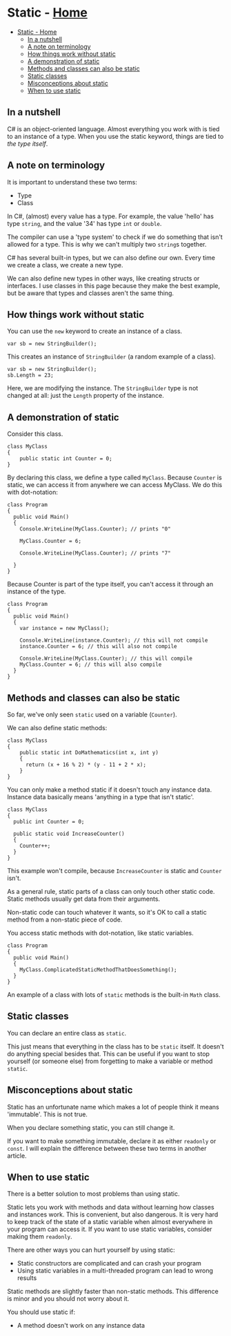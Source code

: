 # Static - [Home](index.md)

- [Static - Home](#static---home)
  - [In a nutshell](#in-a-nutshell)
  - [A note on terminology](#a-note-on-terminology)
  - [How things work without static](#how-things-work-without-static)
  - [A demonstration of static](#a-demonstration-of-static)
  - [Methods and classes can also be static](#methods-and-classes-can-also-be-static)
  - [Static classes](#static-classes)
  - [Misconceptions about static](#misconceptions-about-static)
  - [When to use static](#when-to-use-static)

## In a nutshell
C# is an object-oriented language. Almost everything you work with is tied to an instance of a type. When you use the static keyword, things are tied to *the type itself*.

## A note on terminology
It is important to understand these two terms:
* Type
* Class

In C#, (almost) every value has a type. For example, the value 'hello' has type `string`, and the value '34' has type `int` or `double`.

The compiler can use a 'type system' to check if we do something that isn't allowed for a type. This is why we can't multiply two `string`s together.

C# has several built-in types, but we can also define our own. Every time we create a class, we create a new type.

We can also define new types in other ways, like creating structs or interfaces. I use classes in this page because they make the best example, but be aware that types and classes aren't the same thing.

## How things work without static
You can use the `new` keyword to create an instance of a class.

```
var sb = new StringBuilder();
```

This creates an instance of `StringBuilder` (a random example of a class).

```
var sb = new StringBuilder();
sb.Length = 23;
```

Here, we are modifying the instance. The `StringBuilder` type is not changed at all: just the `Length` property of the instance.

## A demonstration of static

Consider this class.

```
class MyClass
{
    public static int Counter = 0;
}
```

By declaring this class, we define a type called `MyClass`. Because `Counter` is static, we can access it from anywhere we can access MyClass. We do this with dot-notation:

```
class Program
{
  public void Main()
  {
    Console.WriteLine(MyClass.Counter); // prints "0"

    MyClass.Counter = 6;

    Console.WriteLine(MyClass.Counter); // prints "7"

  }
}
```

Because Counter is part of the type itself, you can't access it through an instance of the type.

```
class Program
{
  public void Main()
  {
    var instance = new MyClass();

    Console.WriteLine(instance.Counter); // this will not compile
    instance.Counter = 6; // this will also not compile

    Console.WriteLine(MyClass.Counter); // this will compile
    MyClass.Counter = 6; // this will also compile
  }
}
```

## Methods and classes can also be static
So far, we've only seen `static` used on a variable (`Counter`).

We can also define static methods:

```
class MyClass
{
    public static int DoMathematics(int x, int y)
    {
      return (x + 16 % 2) * (y - 11 + 2 * x);
    }
}
```

You can only make a method static if it doesn't touch any instance data. Instance data basically means 'anything in a type that isn't static'.

```
class MyClass
{
  public int Counter = 0;

  public static void IncreaseCounter()
  {
    Counter++;
  }
}
```

This example won't compile, because `IncreaseCounter` is static and `Counter` isn't.

As a general rule, static parts of a class can only touch other static code. Static methods usually get data from their arguments. 

Non-static code can touch whatever it wants, so it's OK to call a static method from a non-static piece of code.

You access static methods with dot-notation, like static variables.

```
class Program
{
  public void Main()
  {
    MyClass.ComplicatedStaticMethodThatDoesSomething();
  }
}
```

An example of a class with lots of `static` methods is the built-in `Math` class.

## Static classes
You can declare an entire class as `static`.

This just means that everything in the class has to be `static` itself. It doesn't do anything special besides that. This can be useful if you want to stop yourself (or someone else) from forgetting to make a variable or method `static`.

## Misconceptions about static
Static has an unfortunate name which makes a lot of people think it means 'immutable'. This is not true.

When you declare something static, you can still change it. 

If you want to make something immutable, declare it as either `readonly` or `const`. I will explain the difference between these two terms in another article.

## When to use static
There is a better solution to most problems than using static. 

Static lets you work with methods and data without learning how classes and instances work. This is convenient, but also dangerous. It is very hard to keep track of the state of a static variable when almost everywhere in your program can access it. If you want to use static variables, consider making them `readonly`.

There are other ways you can hurt yourself by using static:
* Static constructors are complicated and can crash your program
* Using static variables in a multi-threaded program can lead to wrong results

Static methods are slightly faster than non-static methods. This difference is minor and you should not worry about it.

You should use static if:
* A method doesn't work on any instance data